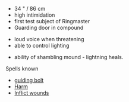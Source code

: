 * 34 " / 86 cm
* high intimidation
* first test subject of Ringmaster
* Guarding door in compound
+ loud voice when threatening
+ able to control lighting
* ability of shambling mound - lightning heals.

Spells known
+ [guiding bolt](https://roll20.net/compendium/dnd5e/Guiding%20Bolt#content)
+ [Harm](https://roll20.net/compendium/dnd5e/Harm#content)
+ [Inflict wounds](https://roll20.net/compendium/dnd5e/Inflict%20Wounds#content)
